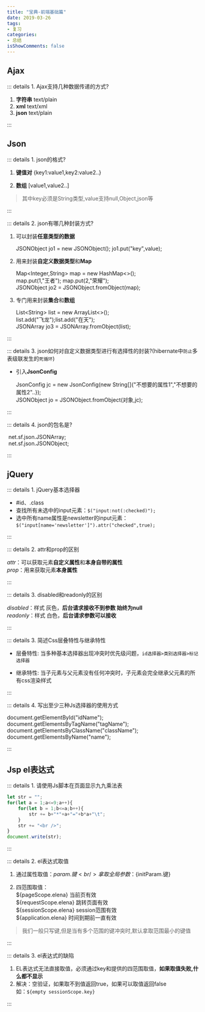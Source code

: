 ```yaml
---
title: "宝典-前端基础篇"
date: 2019-03-26
tags:
- 复习
categories:
- 总结
isShowComments: false
---
```


<Boxx/>


## Ajax

::: details 1. Ajax支持几种数据传递的方式?

1. **字符串** text/plain
2. **xml**	 text/xml
3. **json**	 text/plain

:::

## Json

::: details 1. json的格式?

1. **键值对** {key1:value1,key2:value2..}

2. **数组**   [value1,value2..]

> 其中key必须是String类型,value支持null,Object,json等

:::

::: details 2. json有哪几种封装方式?

1. 可以封装**任意类型的数据**
   		
     JSONObject jo1 = new JSONObject();
      		jo1.put("key",value);
     
2. 用来封装**自定义数据类型**和**Map**

     Map<Integer,String> map = new HashMap<>();<br/>
     map.put(1,"王者");
     map.put(2,"荣耀");<br/>
     JSONObject jo2 = JSONObject.fromObject(map);

3. 专门用来封装**集合**和**数组**

     List\<String\> list = new ArrayList<>();<br/>
     list.add("飞龙");list.add("在天");<br/>
     JSONArray jo3 = JSONArray.fromObject(list);

:::

::: details 3. json如何对自定义数据类型进行有选择性的封装?(hibernate中`防止`多表级联发生的`死循环`)

- 引入**JsonConfig**

  JsonConfig jc = new JsonConfig(new String[]{"不想要的属性1","不想要的属性2"..});<br/>
  JSONObject jo = JSONObject.fromObject(对象,jc);

:::

::: details 4. json的包名是?

​    net.sf.json.JSONArray;<br/>
​	net.sf.json.JSONObject;

:::

## jQuery

::: details 1. jQuery基本选择器

- #id、.class
- 查找所有未选中的input元素：`$("input:not(:checked)");`
- 选中所有name属性是newsletter的input元素：`$("input[name='newsletter']").attr("checked",true);`

:::

::: details 2. attr和prop的区别

*attr*：可以获取元素**自定义属性**和**本身自带的属性**<br/>
*prop*：用来获取元素**本身属性**

:::

::: details 3. disabled和readonly的区别

*disabled*：样式 灰色，**后台请求接收不到参数 始终为null**<br/>
*readonly*：样式 白色，**后台请求参数可以接收**

:::

::: details 3. 简述Css层叠特性与继承特性

- 层叠特性:
  当多种基本选择器出现冲突时优先级问题，`id选择器>类别选择器>标记选择器`

- 继承特性:
  当子元素与父元素没有任何冲突时，子元素会完全继承父元素的所有css渲染样式

:::

::: details 4. 写出至少三种Js选择器的使用方式

document.getElementById("idName");<br/>
document.getElementsByTagName("tagName");<br/>
document.getElementsByClassName("className");<br/>
document.getElementsByName("name");

:::

## Jsp el表达式

::: details 1. 请使用Js脚本在页面显示九九乘法表

```javascript
let str = "";
for(let a = 1;a<=9;a++){
    for(let b = 1;b<=a;b++){
        str += b+"*"+a+"="+b*a+"\t";
    }
    str += "<br />";
}					
document.write(str);
```

:::

::: details 2. el表达式取值

1. 通过属性取值：${param.键}<br/>
   拿取全局参数：${initParam.键}

2. 四范围取值：<br/>
   ${pageScope.elena} 当前页有效<br/>
   ${requestScope.elena} 跳转页面有效<br/>
   ${sessionScope.elena} session范围有效<br/>
   ${application.elena} 时间到期前一直有效

> 我们一般只写键,但是当有多个范围的键冲突时,默认拿取范围最小的键值

:::

::: details 3. el表达式的缺陷

1. EL表达式无法直接取值，必须通过key和提供的四范围取值，**如果取值失败,什么都不显示**
2. 解决：空验证，如果取不到值返回true，如果可以取值返回false<br/>
   如：`${empty sessionScope.key}`

:::

